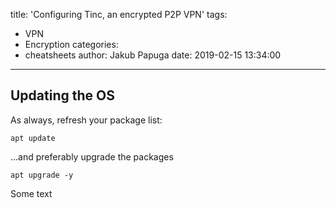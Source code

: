 title: 'Configuring Tinc, an encrypted P2P VPN'
tags:
  - VPN
  - Encryption
categories:
  - cheatsheets
author: Jakub Papuga
date: 2019-02-15 13:34:00
---
## Updating the OS

As always, refresh your package list:

```
apt update
```

...and preferably upgrade the packages

```
apt upgrade -y
```

Some text
